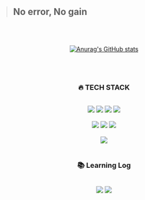
> ## No error, No gain
<br>
<br>

<div align="center">

[![Anurag's GitHub stats](https://github-readme-stats.vercel.app/api?username=xangjong)](https://github.com/xangjong/github-readme-stats)

<br>
<br>

<h3><b>🔥 TECH STACK</b></h3>
<br>
<img src="https://img.shields.io/badge/JAVA-007396?style=for-the-badge&logo=JAVA&logoColor=white">
<img src="https://img.shields.io/badge/SPRING-6DB33F?style=for-the-badge&logo=SPRING&logoColor=white">
<img src="https://img.shields.io/badge/SPRINGBOOT-6DB33F?style=for-the-badge&logo=SPRINGBOOT&logoColor=white">
<img src="https://img.shields.io/badge/MYSQL-4479A1?style=for-the-badge&logo=MYSQL&logoColor=white">
<br><br>

<img src="https://img.shields.io/badge/HTML5-E34F26?style=for-the-badge&logo=MYSQL&logoColor=white">
<img src="https://img.shields.io/badge/CSS3-1572B6?style=for-the-badge&logo=CSS3&logoColor=white">
<img src="https://img.shields.io/badge/JAVASCRIPT-F7DF1E?style=for-the-badge&logo=JAVASCRIPT&logoColor=white">
<br><br>
<img src="https://img.shields.io/badge/GITHUB-181717?style=for-the-badge&logo=GITHUB&logoColor=white">
<br><br>

<h3><b>📚 Learning Log</b></h3>
<br>
<a href="https://abit.ly/eg0t9t" target="_blank">
<img src="https://img.shields.io/badge/NOTION-000000?style=for-the-badge&logo=NOTION&logoColor=white"></a>
<a href="https://velog.io/@xangj0ng" target="_blank" ><img src="https://img.shields.io/badge/VELOG-20C997?style=for-the-badge&logo=VELOG&logoColor=white"></a>

</div>
<!--
**xangjong/xangjong** is a ✨ _special_ ✨ repository because its `README.md` (this file) appears on your GitHub profile.

Here are some ideas to get you started:

- 🔭 I’m currently working on ...
- 🌱 I’m currently learning ...
- 👯 I’m looking to collaborate on ...
- 🤔 I’m looking for help with ...
- 💬 Ask me about ...
- 📫 How to reach me: ...
- 😄 Pronouns: ...
- ⚡ Fun fact: ...
-->
